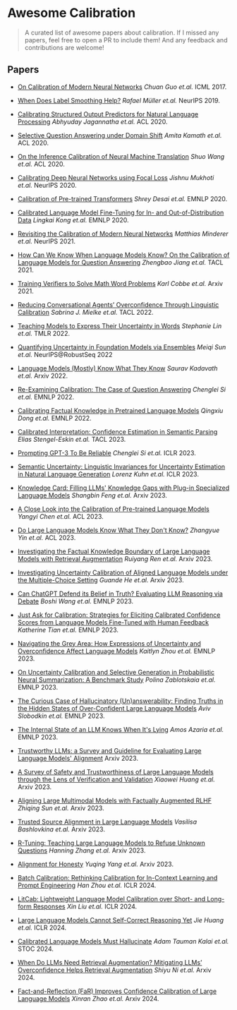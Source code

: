 # Awesome Calibration

> A curated list of awesome papers about calibration. If I missed any papers, feel free to open a PR to include them! And any feedback and contributions are welcome!

## Papers

- [On Calibration of Modern Neural Networks](https://arxiv.org/abs/1706.04599) *Chuan Guo et.al.* ICML 2017.

- [When Does Label Smoothing Help?](https://arxiv.org/pdf/1906.02629.pdf) *Rafael Müller et.al.* NeurIPS 2019.

- [Calibrating Structured Output Predictors for Natural Language Processing](https://aclanthology.org/2020.acl-main.188.pdf) *Abhyuday Jagannatha et.al.* ACL 2020.

- [Selective Question Answering under Domain Shift](https://aclanthology.org/2020.acl-main.503.pdf) *Amita Kamath et.al.* ACL 2020. 

- [On the Inference Calibration of Neural Machine Translation](https://aclanthology.org/2020.acl-main.278.pdf) *Shuo Wang et.al.* ACL 2020.

- [Calibrating Deep Neural Networks using Focal Loss](https://arxiv.org/abs/2002.09437) *Jishnu Mukhoti et.al.* NeurIPS 2020.

- [Calibration of Pre-trained Transformers](https://arxiv.org/abs/2003.07892) *Shrey Desai et.al.* EMNLP 2020.

- [Calibrated Language Model Fine-Tuning for In- and Out-of-Distribution Data](https://aclanthology.org/2020.emnlp-main.102.pdf) *Lingkai Kong et.al.* EMNLP 2020.

- [Revisiting the Calibration of Modern Neural Networks](https://arxiv.org/abs/2106.07998) *Matthias Minderer et.al.* NeurIPS 2021.

- [How Can We Know When Language Models Know? On the Calibration of Language Models for Question Answering](https://aclanthology.org/2021.tacl-1.57/) *Zhengbao Jiang et.al.* TACL 2021.

- [Training Verifiers to Solve Math Word Problems](https://arxiv.org/abs/2110.14168) *Karl Cobbe et.al.* Arxiv 2021.

- [Reducing Conversational Agents’ Overconfidence Through Linguistic Calibration](https://aclanthology.org/2022.tacl-1.50.pdf) *Sabrina J. Mielke et.al.* TACL 2022.

- [Teaching Models to Express Their Uncertainty in Words](https://arxiv.org/abs/2205.14334) *Stephanie Lin et.al.* TMLR 2022. 

- [Quantifying Uncertainty in Foundation Models via Ensembles](https://openreview.net/forum?id=LpBlkATV24M) *Meiqi Sun et.al.* NeurIPS@RobustSeq 2022

- [Language Models (Mostly) Know What They Know](https://arxiv.org/abs/2207.05221) *Saurav Kadavath et.al.* Arxiv 2022.

- [Re-Examining Calibration: The Case of Question Answering](https://arxiv.org/abs/2205.12507) *Chenglei Si et.al.* EMNLP 2022.

- [Calibrating Factual Knowledge in Pretrained Language Models](https://arxiv.org/abs/2210.03329) *Qingxiu Dong et.al.* EMNLP 2022.

- [Calibrated Interpretation: Confidence Estimation in Semantic Parsing](https://aclanthology.org/2023.tacl-1.69.pdf) *Elias Stengel-Eskin et.al.* TACL 2023.

- [Prompting GPT-3 To Be Reliable](https://arxiv.org/abs/2210.09150) *Chenglei Si et.al.* ICLR 2023.

- [Semantic Uncertainty: Linguistic Invariances for Uncertainty Estimation in Natural Language Generation](https://arxiv.org/abs/2302.09664) *Lorenz Kuhn et.al.* ICLR 2023.

- [Knowledge Card: Filling LLMs' Knowledge Gaps with Plug-in Specialized Language Models](https://arxiv.org/abs/2305.09955) *Shangbin Feng et.al.* Arxiv 2023.

- [A Close Look into the Calibration of Pre-trained Language Models](https://arxiv.org/abs/2211.00151) *Yangyi Chen et.al.* ACL 2023.

- [Do Large Language Models Know What They Don't Know?](https://arxiv.org/abs/2305.18153) *Zhangyue Yin et.al.* ACL 2023.

- [Investigating the Factual Knowledge Boundary of Large Language Models with Retrieval Augmentation](https://arxiv.org/abs/2307.11019) *Ruiyang Ren et.al.* Arxiv 2023.

- [Investigating Uncertainty Calibration of Aligned Language Models under the Multiple-Choice Setting](https://arxiv.org/abs/2310.11732) *Guande He et.al.* Arxiv 2023.

- [Can ChatGPT Defend its Belief in Truth? Evaluating LLM Reasoning via Debate](https://aclanthology.org/2023.findings-emnlp.795.pdf) *Boshi Wang et.al.* EMNLP 2023.

- [Just Ask for Calibration: Strategies for Eliciting Calibrated Confidence Scores from Language Models Fine-Tuned with Human Feedback](https://arxiv.org/pdf/2305.14975.pdf) *Katherine Tian et.al.* EMNLP 2023.

- [Navigating the Grey Area: How Expressions of Uncertainty and Overconfidence Affect Language Models](https://arxiv.org/abs/2302.13439) *Kaitlyn Zhou et.al.* EMNLP 2023.

- [On Uncertainty Calibration and Selective Generation in Probabilistic Neural Summarization: A Benchmark Study](https://aclanthology.org/2023.findings-emnlp.197/) *Polina Zablotskaia et.al.* EMNLP 2023.

- [The Curious Case of Hallucinatory (Un)answerability: Finding Truths in the Hidden States of Over-Confident Large Language Models](https://aclanthology.org/2023.emnlp-main.220.pdf) *Aviv Slobodkin et.al.* EMNLP 2023.

- [The Internal State of an LLM Knows When It's Lying](https://arxiv.org/abs/2304.13734) *Amos Azaria et.al.* EMNLP 2023.

- [Trustworthy LLMs: a Survey and Guideline for Evaluating Large Language Models' Alignment](https://arxiv.org/abs/2308.05374) Arxiv 2023.

- [A Survey of Safety and Trustworthiness of Large Language Models through the Lens of Verification and Validation](https://arxiv.org/abs/2305.11391) *Xiaowei Huang et.al.* Arxiv 2023.

- [Aligning Large Multimodal Models with Factually Augmented RLHF](https://arxiv.org/abs/2309.14525) *Zhiqing Sun et.al.* Arxiv 2023.

- [Trusted Source Alignment in Large Language Models](https://arxiv.org/abs/2311.06697) *Vasilisa Bashlovkina et.al.* Arxiv 2023.

- [R-Tuning: Teaching Large Language Models to Refuse Unknown Questions](https://arxiv.org/abs/2311.09677) *Hanning Zhang et.al.* Arxiv 2023.

- [Alignment for Honesty](https://arxiv.org/abs/2312.07000) *Yuqing Yang et.al.* Arxiv 2023.

- [Batch Calibration: Rethinking Calibration for In-Context Learning and Prompt Engineering](https://arxiv.org/abs/2309.17249) *Han Zhou et.al.* ICLR 2024.

- [LitCab: Lightweight Language Model Calibration over Short- and Long-form Responses](https://arxiv.org/abs/2310.19208) *Xin Liu et.al.* ICLR 2024.

- [Large Language Models Cannot Self-Correct Reasoning Yet](https://arxiv.org/abs/2310.01798) *Jie Huang et.al.* ICLR 2024.

- [Calibrated Language Models Must Hallucinate](https://arxiv.org/abs/2311.14648) *Adam Tauman Kalai et.al.* STOC 2024.

- [When Do LLMs Need Retrieval Augmentation? Mitigating LLMs’ Overconfidence Helps Retrieval Augmentation](https://arxiv.org/pdf/2402.11457.pdf) *Shiyu Ni et.al.* Arxiv 2024.

- [Fact-and-Reflection (FaR) Improves Confidence Calibration of Large Language Models](https://arxiv.org/abs/2402.17124) *Xinran Zhao et.al.* Arxiv 2024.

  